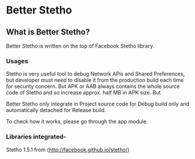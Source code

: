 # Better Stetho

## What is Better Stetho?
Better Stetho is written on the top of Facebook Stetho library.

### Usages
Stetho is very useful tool to debug Network APis and Shared Preferences, but developer must need to disable it from the production build each time for security concern. But APK or AAB always contains the whole source code of Stetho and so increase approx. half MB in APK size. But

Better Stetho only integrate in Project source code for Debug build only and automatically detached for Release build.

To check how it works, please go through the app module.

### Libraries integrated-
Stetho 1.5.1 from (http://facebook.github.io/stetho/)
